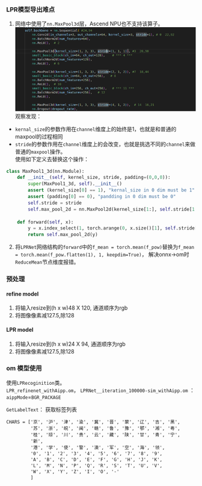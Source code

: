 ### LPR模型导出难点
1. 网络中使用了`nn.MaxPool3d`层，Ascend NPU也不支持该算子。     
![](../../asserts/LPR_maxpool3d.png)        
观察发现：      
- `kernal_size`的参数作用在`channel`维度上的始终是1，也就是和普通的maxpool的过程相同        
- `stride`的参数作用在`channel`维度上的会改变，也就是挑选不同的`channel`来做普通的`maxpool`操作。       
使用如下定义去替换这个操作：        
```python
class MaxPool1_3d(nn.Module):
    def __init__(self, kernel_size, stride, padding=(0,0,0)):
        super(MaxPool1_3d, self).__init__()
        assert (kernel_size[0] == 1), "kernal_size in 0 dim must be 1"
        assert (padding[0] == 0), "pandding in 0 dim must be 0"
        self.stride = stride
        self.max_pool_2d = nn.MaxPool2d(kernel_size[1:], self.stride[1:], padding[1:])

    def forward(self, x):
        y = x.index_select(1, torch.arange(0, x.size()[1], self.stride[0], dtype=torch.int64))
        return self.max_pool_2d(y)
```

2. 将`LPRNet`网络结构的`forward`中的`f_mean = torch.mean(f_pow)`替换为`f_mean = torch.mean(f_pow.flatten(1), 1, keepdim=True)`，
解决onnx->om时`ReduceMean`节点维度报错。

### 预处理
#### refine model
1. 将输入resize到(h x w)48 X 120, 通道顺序为rgb
2. 将图像像素减127.5,除128 

#### LPR model
1. 将输入resize到(h x w)24 X 94, 通道顺序为rgb
2. 将图像像素减127.5,除128

### om 模型使用
使用`LPRecoginition`类。      
`LPR_refinenet_withAipp.om`， `LPRNet__iteration_100000-sim_withAipp.om` ： `aippMode`=`BGR_PACKAGE`            

`GetLabelText`： 获取标签列表

```
CHARS = ['京', '沪', '津', '渝', '冀', '晋', '蒙', '辽', '吉', '黑',
         '苏', '浙', '皖', '闽', '赣', '鲁', '豫', '鄂', '湘', '粤',
         '桂', '琼', '川', '贵', '云', '藏', '陕', '甘', '青', '宁',
         '新',
         '港', '学', '使', '警', '澳', '军', '空', '海', '领',
         '0', '1', '2', '3', '4', '5', '6', '7', '8', '9',
         'A', 'B', 'C', 'D', 'E', 'F', 'G', 'H', 'J', 'K',
         'L', 'M', 'N', 'P', 'Q', 'R', 'S', 'T', 'U', 'V',
         'W', 'X', 'Y', 'Z', 'I', 'O', '-'
         ]
```